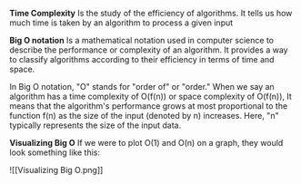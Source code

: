 
**Time Complexity** 
Is the study of the efficiency of algorithms. It tells us how much time is taken by an algorithm to process a given input

**Big O notation**
Is a mathematical notation used in computer science to describe the performance or complexity of an algorithm. 
It provides a way to classify algorithms according to their efficiency in terms of time and space.

In Big O notation, "O" stands for "order of" or "order." 
When we say an algorithm has a time complexity of O(f(n)) or space complexity of O(f(n)), 
It means that the algorithm's performance grows at most proportional to the function f(n) as the size of the input (denoted by n) increases. 
Here, "n" typically represents the size of the input data.

**Visualizing Big O**
If we were to plot O(1) and O(n) on a graph, they would look something like this:

![[Visualizing Big O.png]]